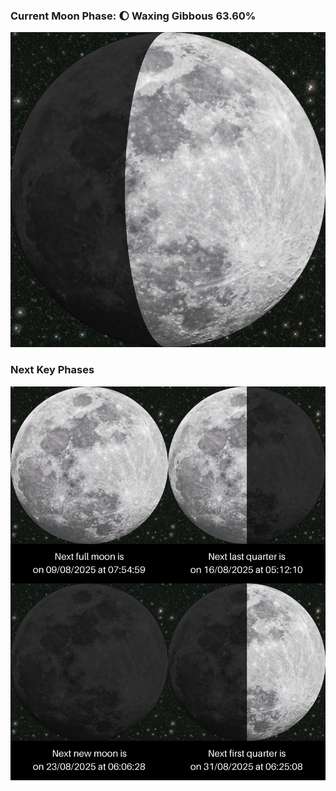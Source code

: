 ### Current Moon Phase: 🌔 Waxing Gibbous 63.60%
![Moon Phase](moonphase.png)
### Next Key Phases
![Gallery](gallery.png)